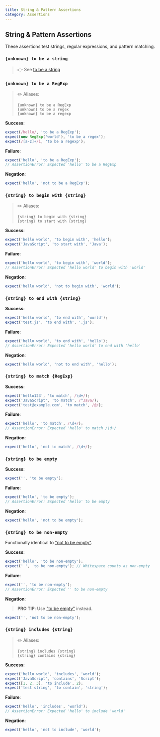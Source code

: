 ```yaml
---
title: String & Pattern Assertions
category: Assertions
---
```


## String & Pattern Assertions

These assertions test strings, regular expressions, and pattern matching.

### `{unknown} to be a string`

> 👉 See [to be a string](primitive.md#unknown-to-be-a-string)

### `{unknown} to be a RegExp`

> ✏️ Aliases:
>
>     {unknown} to be a RegExp
>     {unknown} to be a regex
>     {unknown} to be a regexp

**Success**:

```js
expect(/hello/, 'to be a RegExp');
expect(new RegExp('world'), 'to be a regex');
expect(/[a-z]+/i, 'to be a regexp');
```

**Failure**:

```js
expect('hello', 'to be a RegExp');
// AssertionError: Expected 'hello' to be a RegExp
```

**Negation**:

```js
expect('hello', 'not to be a RegExp');
```

### `{string} to begin with {string}`

> ✏️ Aliases:
>
>     {string} to begin with {string}
>     {string} to start with {string}

**Success**:

```js
expect('hello world', 'to begin with', 'hello');
expect('JavaScript', 'to start with', 'Java');
```

**Failure**:

```js
expect('hello world', 'to begin with', 'world');
// AssertionError: Expected 'hello world' to begin with 'world'
```

**Negation**:

```js
expect('hello world', 'not to begin with', 'world');
```

### `{string} to end with {string}`

**Success**:

```js
expect('hello world', 'to end with', 'world');
expect('test.js', 'to end with', '.js');
```

**Failure**:

```js
expect('hello world', 'to end with', 'hello');
// AssertionError: Expected 'hello world' to end with 'hello'
```

**Negation**:

```js
expect('hello world', 'not to end with', 'hello');
```

### `{string} to match {RegExp}`

**Success**:

```js
expect('hello123', 'to match', /\d+/);
expect('JavaScript', 'to match', /^Java/);
expect('test@example.com', 'to match', /@/);
```

**Failure**:

```js
expect('hello', 'to match', /\d+/);
// AssertionError: Expected 'hello' to match /\d+/
```

**Negation**:

```js
expect('hello', 'not to match', /\d+/);
```

### `{string} to be empty`

**Success**:

```js
expect('', 'to be empty');
```

**Failure**:

```js
expect('hello', 'to be empty');
// AssertionError: Expected 'hello' to be empty
```

**Negation**:

```js
expect('hello', 'not to be empty');
```

### `{string} to be non-empty`

Functionally identical to ["not to be empty"](#string-to-be-empty).

**Success**:

```js
expect('hello', 'to be non-empty');
expect(' ', 'to be non-empty'); // Whitespace counts as non-empty
```

**Failure**:

```js
expect('', 'to be non-empty');
// AssertionError: Expected '' to be non-empty
```

**Negation**:

> **PRO TIP**: Use ["to be empty"](#string-to-be-empty) instead.

```js
expect('', 'not to be non-empty');
```

### `{string} includes {string}`

> ✏️ Aliases:
>
>     {string} includes {string}
>     {string} contains {string}

**Success**:

```js
expect('hello world', 'includes', 'world');
expect('JavaScript', 'contains', 'Script');
expect([1, 2, 3], 'to include', 2);
expect('test string', 'to contain', 'string');
```

**Failure**:

```js
expect('hello', 'includes', 'world');
// AssertionError: Expected 'hello' to include 'world'
```

**Negation**:

```js
expect('hello', 'not to include', 'world');
```
